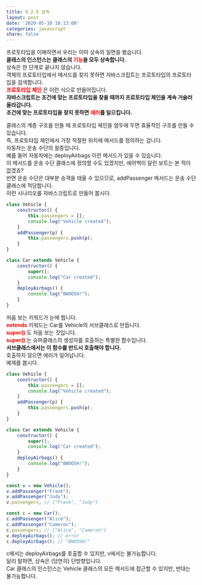 ```yaml
---
title: 9.2.5 상속
layout: post
date: '2020-05-10 18:13:00'
categories: javascript
share: false
---
```


프로토타입을 이해하면서 우리는 이미 상속의 일면을 봤습니다.  
**클래스의 인스턴스는 클래스의 <span style="color:red;">기능</span>을 모두 상속합니다.**  
상속은 한 단계로 끝나지 않습니다.  
객체의 프로토타입에서 메서드를 찾지 못하면 자바스크립트는 프로토타입의 프로토타입을 검색합니다.  
**<span style="color:red;">프로토타입 체인</span>** 은 이런 식으로 만들어집니다.  
**자바스크립트는 조건에 맞는 프로토타입을 찾을 때까지 프로토타입 체인을 계속 거슬러 올라갑니다.**  
**조건에 맞는 프로토타입을 찾지 못하면 <span style="color:red;">에러</span>를 일으킵니다.**

클래스의 계층 구조를 만들 때 프로토타입 체인을 염두에 두면 효율적인 구조를 만들 수 있습니다.  
즉, 프로토타입 체인에서 가장 적절한 위치에 메서드를 정의하는 겁니다.  
자동차는 운송 수단의 읠종입니다.  
예를 들어 자동차에는 deployAirbags 이란 메서드가 있을 수 있습니다.  
이 메서드를 운송 수단 클래스에 정의할 수도 있겠지만, 에어백이 달린 보트는 본 적이 없겠죠?  
반면 운송 수단은 대부분 승객을 태울 수 있으므로, addPassenger 메서드는 운송 수단 클래스에 적당합니다.  
이런 시나리오를 자바스크립트로 만들어 봅시다.

```javascript
class Vehicle {
	constructor() {
		this.passengers = [];
		console.log("Vehicle created");
	}
	addPassenger(p) {
		this.passengers.push(p);
	}
}

class Car extends Vehicle {
	constructor() {
		super();
		console.log("Car created");
	}
	deployAirbags() {
		console.log("BWOOSH!");
	}
}
```

처음 보는 키워드가 눈에 띕니다.  
**<span style="color:red;">extends</span>** 키워드는 Car를 Vehicle의 서브클래스로 만듭니다.  
**<span style="color:red;">super()</span>** 도 처음 보는 것입니다.  
**<span style="color:red;">super()</span>** 는 슈퍼클래스의 생성자를 호출하는 특별한 함수입니다.  
**서브클래스에서는 이 함수를 반드시 호출해야 합니다.**  
호출하지 않으면 에러가 일어납니다.  
예제를 봅시다.

```javascript
class Vehicle {
	constructor() {
		this.passengers = [];
		console.log("Vehicle created");
	}
	addPassenger(p) {
		this.passengers.push(p);
	}
}

class Car extends Vehicle {
	constructor() {
		super();
		console.log("Car created");
	}
	deployAirbags() {
		console.log("BWOOSH!");
	}
}

const v = new Vehicle();
v.addPassenger("Frank");
v.addPassenger("Judy");
v.passengers; // ["Frank", "Judy"]

const c = new Car();
c.addPassenger("Alice");
c.addPassenger("Cameron");
c.passengers; // ["Alice", "Cameron"]
v.deployAirbags(); // error
c.deployAirbags(); // "BWOOSH!"
```

c에서는 deployAirbags를 호출할 수 있지만, v에서는 불가능합니다.  
달리 말하면, 상속은 (당연히) 단방향입니다.  
Car 클래스의 인스턴스는 Vehicle 클래스의 모든 메서드에 접근할 수 있지만, 반대는 불가능합니다.